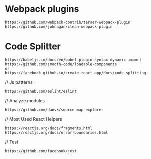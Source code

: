 # Webpack plugins
```
https://github.com/webpack-contrib/terser-webpack-plugin
https://github.com/johnagan/clean-webpack-plugin
```

# Code Splitter
```
https://babeljs.io/docs/en/babel-plugin-syntax-dynamic-import
https://github.com/smooth-code/loadable-components 
or 
https://facebook.github.io/create-react-app/docs/code-splitting
```

// Js patterns
```
https://github.com/eslint/eslint
```

// Analyze modules
```
https://github.com/danvk/source-map-explorer
```

// Most Used React Helpers
```
https://reactjs.org/docs/fragments.html
https://reactjs.org/docs/error-boundaries.html
```

// Test
```
https://github.com/facebook/jest
```
